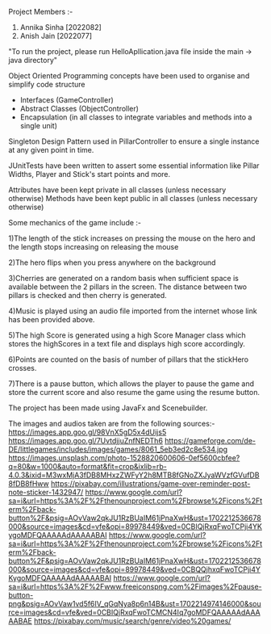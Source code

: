 Project Members :-

1) Annika Sinha [2022082]
2) Anish Jain [2022077]


"To run the project, please run HelloApllication.java file inside the main -> java directory"


Object Oriented Programming concepts have been used to organise and simplify code structure

- Interfaces (GameController)
- Abstract Classes (ObjectController)
- Encapsulation (in all classes to integrate variables and methods into a single unit)


Singleton Design Pattern used in PillarController to ensure a single instance at any given point in time.


JUnitTests have been written to assert some essential information like Pillar Widths, Player and Stick's start points and more.


Attributes have been kept private in all classes (unless necessary otherwise)
Methods have been kept public in all classes (unless necessary otherwise)


Some mechanics of the game include :-

1)The length of the stick increases on pressing the mouse on the hero and the length stops increasing on releasing the mouse

2)The hero flips when you press anywhere on the background

3)Cherries are generated on a random basis when sufficient space is available between the 2 pillars in the screen. The distance between two pillars is checked and then cherry is generated.

4)Music is played using an audio file imported from the internet whose link has been provided above.

5)The high Score is generated using a high Score Manager class which stores the highScores in a text file and displays high score accordingly.

6)Points are counted on the basis of number of pillars that the stickHero crosses.

7)There is a pause button, which allows the player to pause the game and store the current score and also resume the game using the resume button.


The project has been made using JavaFx and Scenebuilder.


The images and audios taken are from the following sources:-
https://images.app.goo.gl/98VnX5gD5x4dUijs5
https://images.app.goo.gl/7UvtdjjuZnfNEDTh6
https://gameforge.com/de-DE/littlegames/includes/images/games/8061_5eb3ed2c8e534.jpg
https://images.unsplash.com/photo-1528820600606-0ef5600cbfee?q=80&w=1000&auto=format&fit=crop&ixlib=rb-4.0.3&ixid=M3wxMjA3fDB8MHxzZWFyY2h8MTB8fGNoZXJyaWVzfGVufDB8fDB8fHww
https://pixabay.com/illustrations/game-over-reminder-post-note-sticker-1432947/
https://www.google.com/url?sa=i&url=https%3A%2F%2Fthenounproject.com%2Fbrowse%2Ficons%2Fterm%2Fback-button%2F&psig=AOvVaw2qkJU1RzBUaIM61jPnaXwH&ust=1702212536678000&source=images&cd=vfe&opi=89978449&ved=0CBIQjRxqFwoTCPji4YKygoMDFQAAAAAdAAAAABAI
https://www.google.com/url?sa=i&url=https%3A%2F%2Fthenounproject.com%2Fbrowse%2Ficons%2Fterm%2Fback-button%2F&psig=AOvVaw2qkJU1RzBUaIM61jPnaXwH&ust=1702212536678000&source=images&cd=vfe&opi=89978449&ved=0CBQQjhxqFwoTCPji4YKygoMDFQAAAAAdAAAAABAI
https://www.google.com/url?sa=i&url=https%3A%2F%2Fwww.freeiconspng.com%2Fimages%2Fpause-button-png&psig=AOvVaw1vd5f6IV_qGqNya8p6n14B&ust=1702214974146000&source=images&cd=vfe&ved=0CBIQjRxqFwoTCMCN4Iq7goMDFQAAAAAdAAAAABAE
https://pixabay.com/music/search/genre/video%20games/

